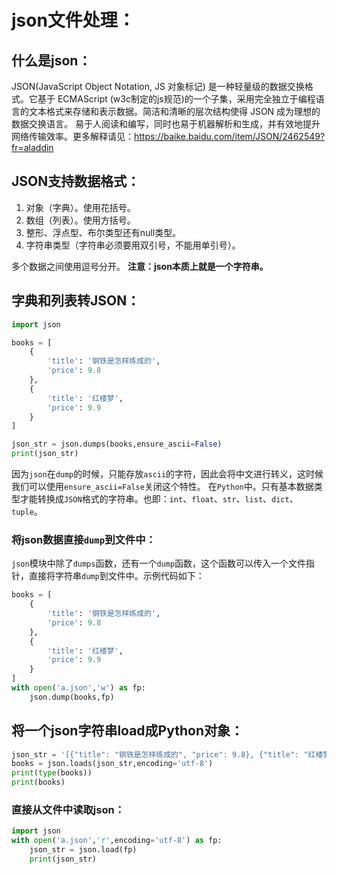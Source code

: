 # json文件处理：

## 什么是json：

JSON(JavaScript Object Notation, JS 对象标记) 是一种轻量级的数据交换格式。它基于 ECMAScript (w3c制定的js规范)的一个子集，采用完全独立于编程语言的文本格式来存储和表示数据。简洁和清晰的层次结构使得 JSON 成为理想的数据交换语言。 易于人阅读和编写，同时也易于机器解析和生成，并有效地提升网络传输效率。更多解释请见：<https://baike.baidu.com/item/JSON/2462549?fr=aladdin>

## JSON支持数据格式：

1. 对象（字典）。使用花括号。
2. 数组（列表）。使用方括号。
3. 整形、浮点型、布尔类型还有null类型。
4. 字符串类型（字符串必须要用双引号，不能用单引号）。

多个数据之间使用逗号分开。
**注意：json本质上就是一个字符串。**

## 字典和列表转JSON：

```python
import json

books = [
    {
        'title': '钢铁是怎样练成的',
        'price': 9.8
    },
    {
        'title': '红楼梦',
        'price': 9.9
    }
]

json_str = json.dumps(books,ensure_ascii=False)
print(json_str)
```

因为`json`在`dump`的时候，只能存放`ascii`的字符，因此会将中文进行转义，这时候我们可以使用`ensure_ascii=False`关闭这个特性。
在`Python`中。只有基本数据类型才能转换成`JSON`格式的字符串。也即：`int`、`float`、`str`、`list`、`dict`、`tuple`。

### 将json数据直接`dump`到文件中：

`json`模块中除了`dumps`函数，还有一个`dump`函数，这个函数可以传入一个文件指针，直接将字符串`dump`到文件中。示例代码如下：

```python
books = [
    {
        'title': '钢铁是怎样练成的',
        'price': 9.8
    },
    {
        'title': '红楼梦',
        'price': 9.9
    }
]
with open('a.json','w') as fp:
    json.dump(books,fp)
```

## 将一个json字符串load成Python对象：

```python
json_str = '[{"title": "钢铁是怎样练成的", "price": 9.8}, {"title": "红楼梦", "price": 9.9}]'
books = json.loads(json_str,encoding='utf-8')
print(type(books))
print(books)
```

### 直接从文件中读取json：

```python
import json
with open('a.json','r',encoding='utf-8') as fp:
    json_str = json.load(fp)
    print(json_str)
```